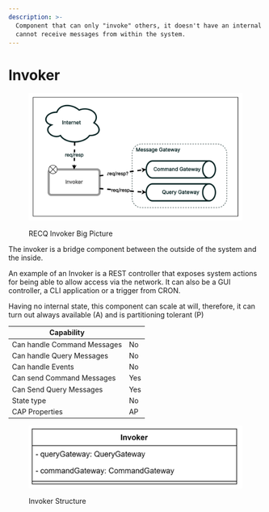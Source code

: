 ```yaml
---
description: >-
  Component that can only "invoke" others, it doesn't have an internal state and
  cannot receive messages from within the system.
---
```


# Invoker

<figure><img src="../../.gitbook/assets/image (39).png" alt=""><figcaption><p>RECQ Invoker Big Picture</p></figcaption></figure>

The invoker is a bridge component between the outside of the system and the inside.&#x20;

An example of an Invoker is a REST controller that exposes system actions for being able to allow access via the network. It can also be a GUI controller, a CLI application or a trigger from CRON.

Having no internal state, this component can scale at will, therefore, it can turn out always available (A) and is partitioning tolerant (P)

| Capability                  |     |
| --------------------------- | --- |
| Can handle Command Messages | No  |
| Can handle Query Messages   | No  |
| Can handle Events           | No  |
| Can send Command Messages   | Yes |
| Can Send Query Messages     | Yes |
| State type                  | No  |
| CAP Properties              | AP  |

<figure><img src="../../.gitbook/assets/image (44).png" alt=""><figcaption><p>Invoker Structure</p></figcaption></figure>
